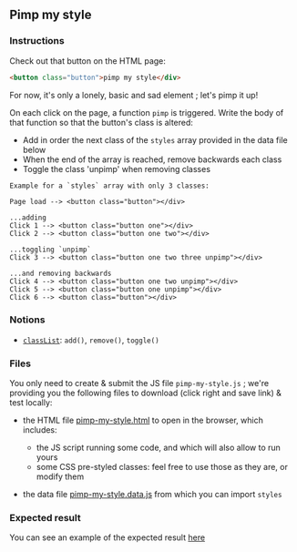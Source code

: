 ## Pimp my style

### Instructions

Check out that button on the HTML page:

```html
<button class="button">pimp my style</div>
```

For now, it's only a lonely, basic and sad element ; let's pimp it up!

On each click on the page, a function `pimp` is triggered.
Write the body of that function so that the button's class is altered:

- Add in order the next class of the `styles` array provided in the data file below
- When the end of the array is reached, remove backwards each class
- Toggle the class 'unpimp' when removing classes

```
Example for a `styles` array with only 3 classes:

Page load --> <button class="button"></div>

...adding
Click 1 --> <button class="button one"></div>
Click 2 --> <button class="button one two"></div>

...toggling `unpimp`
Click 3 --> <button class="button one two three unpimp"></div>

...and removing backwards
Click 4 --> <button class="button one two unpimp"></div>
Click 5 --> <button class="button one unpimp"></div>
Click 6 --> <button class="button"></div>
```

### Notions

- [`classList`](https://developer.mozilla.org/en-US/docs/Web/API/Element/classList): `add()`, `remove()`, `toggle()`

### Files

You only need to create & submit the JS file `pimp-my-style.js` ; we're providing you the following files to download (click right and save link) & test locally:

- the HTML file [pimp-my-style.html](./pimp-my-style/pimp-my-style.html) to open in the browser, which includes:

  - the JS script running some code, and which will also allow to run yours
  - some CSS pre-styled classes: feel free to use those as they are, or modify them

- the data file [pimp-my-style.data.js](./pimp-my-style/pimp-my-style.data.js) from which you can import `styles`

### Expected result

You can see an example of the expected result [here](https://youtu.be/VIRf3TBDTN4)
